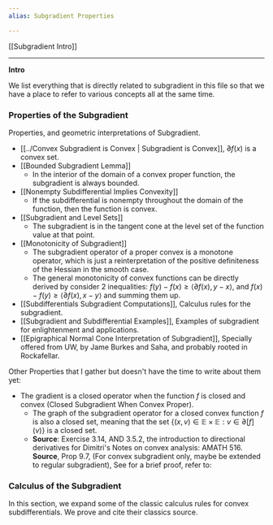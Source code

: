 ```yaml
---
alias: Subgradient Properties

---
```

[[Subgradient Intro]]

---
**Intro**

We list everything that is directly related to subgradient in this file so that we have a place to refer to various concepts all at the same time. 

### **Properties of the Subgradient**

Properties, and geometric interpretations of Subgradient. 

* [[../Convex Subgradient is Convex | Subgradient is Convex]], $\partial f(x)$ is a convex set. 
* [[Bounded Subgradient Lemma]]
	* In the interior of the domain of a convex proper function, the subgradient is always bounded. 
* [[Nonempty Subdifferential Implies Convexity]]
	* If the subdifferential is nonempty throughout the domain of the function, then the function is convex. 
* [[Subgradient and Level Sets]]
	* The subgradient is in the tangent cone at the level set of the function value at that point. 
* [[Monotonicity of Subgradient]]
	* The subgradient operator of a proper convex is a monotone operator, which is just a reinterpretation of the positive definiteness of the Hessian in the smooth case. 
	* The general monotonicity of convex functions can be directly derived by consider 2 inequalities: $f(y) - f(x) \ge \langle \partial f(x), y - x\rangle$, and $f(x) - f(y)\ge \langle \partial f(x), x - y\rangle$ and summing them up. 
* [[Subdifferentials Subgradient Computations]], Calculus rules for the subgradient. 
* [[Subgradient and Subdifferential Examples]], Examples of subgradient for enlightenment and applications. 
* [[Epigraphical Normal Cone Interpretation of Subgradient]], Specially offered from UW, by Jame Burkes and Saha, and probably rooted in Rockafellar. 

Other Properties that I gather but doesn't have the time to write about them yet: 

* The gradient is a closed operator when the function $f$ is closed and convex (Closed Subgradient When Convex Proper). 
	* The graph of the subgradient operator for a closed convex function $f$ is also a closed set, meaning that the set $\{(x, v)\in \mathbb E \times \mathbb E: v \in \partial [f](v)\}$ is a closed set. 
	* **Source**: Exercise 3.14, AND 3.5.2, the introduction to directional derivatives for Dimitri's Notes on convex analysis: AMATH 516. **Source**, Prop 9.7, (For convex subgradient only, maybe be extended to regular subgradient), See for a brief proof, refer to: 


### **Calculus of the Subgradient**

In this section, we expand some of the classic calculus rules for convex subdifferentials. We prove and cite their classics source. 



